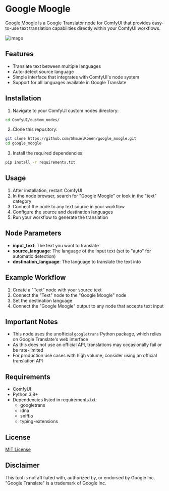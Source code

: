 # Google Moogle

Google Moogle is a Google Translator node for ComfyUI that provides easy-to-use text translation capabilities directly within your ComfyUI workflows.

![image](https://github.com/user-attachments/assets/1371b294-c65f-4547-8fbc-4bca77115368)


## Features

- Translate text between multiple languages
- Auto-detect source language
- Simple interface that integrates with ComfyUI's node system
- Support for all languages available in Google Translate

## Installation

1. Navigate to your ComfyUI custom nodes directory:
```bash
cd ComfyUI/custom_nodes/
```

2. Clone this repository:
```bash
git clone https://github.com/ShmuelRonen/google_moogle.git
cd google_moogle
```

3. Install the required dependencies:
```bash
pip install -r requirements.txt
```

## Usage

1. After installation, restart ComfyUI
2. In the node browser, search for "Google Moogle" or look in the "text" category
3. Connect the node to any text source in your workflow
4. Configure the source and destination languages
5. Run your workflow to generate the translation

## Node Parameters

- **input_text**: The text you want to translate
- **source_language**: The language of the input text (set to "auto" for automatic detection)
- **destination_language**: The language to translate the text into

## Example Workflow

1. Create a "Text" node with your source text
2. Connect the "Text" node to the "Google Moogle" node
3. Set the destination language
4. Connect the "Google Moogle" output to any node that accepts text input

## Important Notes

- This node uses the unofficial `googletrans` Python package, which relies on Google Translate's web interface
- As this does not use an official API, translations may occasionally fail or be rate-limited
- For production use cases with high volume, consider using an official translation API

## Requirements

- ComfyUI
- Python 3.8+
- Dependencies listed in requirements.txt:
  - googletrans
  - idna
  - sniffio
  - typing-extensions

## License

[MIT License](LICENSE)

## Disclaimer

This tool is not affiliated with, authorized by, or endorsed by Google Inc. "Google Translate" is a trademark of Google Inc.
